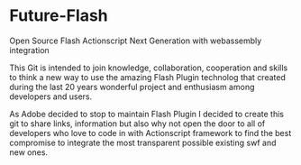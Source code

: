 # Future-Flash
Open Source Flash Actionscript Next Generation with webassembly integration

This Git is intended to join knowledge, collaboration, cooperation and skills
to think a new way to use the amazing Flash Plugin technolog that created during
the last 20 years wonderful project and enthusiasm among developers and users.

As Adobe decided to stop to maintain Flash Plugin I decided to create this git
to share links, information but also why not open the door to all of developers
who love to code in with Actionscript framework to find the best compromise
to integrate the most transparent possible existing swf and new ones.
